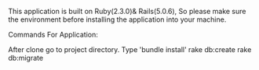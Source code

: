 This application is built on Ruby(2.3.0)& Rails(5.0.6), So please make sure the environment before installing the application into your machine.

Commands For Application:

After clone go to project directory.  Type 'bundle install'
  rake db:create
  rake db:migrate
